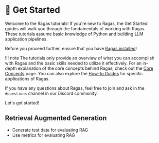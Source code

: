 # 🚀 Get Started

Welcome to the Ragas tutorials! If you're new to Ragas, the Get Started guides will walk you through the fundamentals of working with Ragas. These tutorials assume basic knowledge of Python and building LLM application pipelines. 

Before you proceed further, ensure that you have [Ragas installed](./install.md)!

!!! note
    The tutorials only provide an overview of what you can accomplish with Ragas and the basic skills needed to utilize it effectively. For an in-depth explanation of the core concepts behind Ragas, check out the [Core Concepts](../concepts/index.md) page. You can also explore the [How-to Guides](../howtos/index.md) for specific applications of Ragas.

If you have any questions about Ragas, feel free to join and ask in the `#questions` channel in our Discord community.

Let's get started!

## Retrieval Augmented Generation
- Generate test data for evaluating RAG
- Use metrics for evaluating RAG